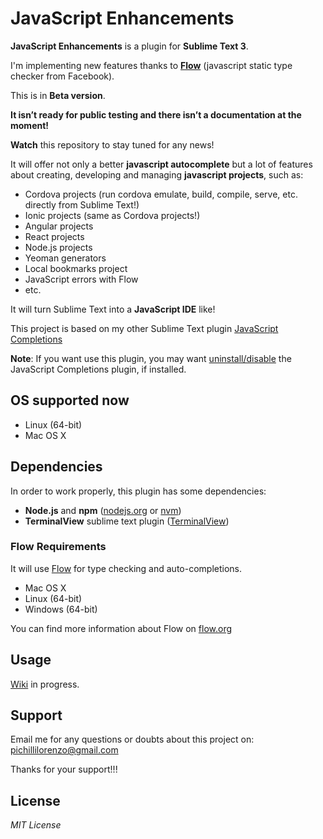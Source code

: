 # JavaScript Enhancements

**JavaScript Enhancements** is a plugin for **Sublime Text 3**.

I'm implementing new features thanks to **[Flow](https://github.com/facebook/flow)** (javascript static type checker from Facebook).

This is in **Beta version**. 

**It isn’t ready for public testing and there isn’t a documentation at the moment!**

**Watch** this repository to stay tuned for any news!

It will offer not only a better **javascript autocomplete** but a lot of features about creating, 
developing and managing **javascript projects**, such as:

- Cordova projects (run cordova emulate, build, compile, serve, etc. directly from Sublime Text!)
- Ionic projects (same as Cordova projects!)
- Angular projects
- React projects
- Node.js projects
- Yeoman generators
- Local bookmarks project
- JavaScript errors with Flow
- etc.

It will turn Sublime Text into a **JavaScript IDE** like!

This project is based on my other Sublime Text plugin <a href="https://github.com/pichillilorenzo/JavaScript-Completions">JavaScript Completions</a>

**Note**: 
If you want use this plugin, you may want <span style="text-decoration: underline;">uninstall/disable</span> the JavaScript Completions plugin, if installed.

## OS supported now

- Linux (64-bit)
- Mac OS X 

## Dependencies

In order to work properly, this plugin has some dependencies:

- **Node.js** and **npm** ([nodejs.org](https://nodejs.org) or [nvm](https://github.com/creationix/nvm))
- **TerminalView** sublime text plugin ([TerminalView](https://github.com/Wramberg/TerminalView)) 

### Flow Requirements

It will use [Flow](https://github.com/facebook/flow) for type checking and auto-completions.

- Mac OS X
- Linux (64-bit)
- Windows (64-bit)

You can find more information about Flow on [flow.org](https://flow.org)

## Usage
[Wiki](https://github.com/pichillilorenzo/JavaScriptEnhancements/wiki) in progress.

## Support

Email me for any questions or doubts about this project on: [pichillilorenzo@gmail.com](mailto:pichillilorenzo@gmail.com)

Thanks for your support!!!

## License

_MIT License_